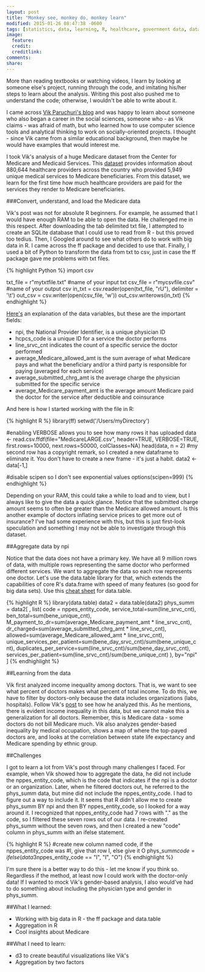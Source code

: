 ```yaml
---
layout: post
title: "Monkey see, monkey do, monkey learn"
modified: 2015-01-26 08:47:38 -0600
tags: [statistics, data, learning, R, healthcare, government data, data science, big data]
image:
  feature: 
  credit: 
  creditlink: 
comments: 
share: 
---
```

More than reading textbooks or watching videos, I learn by looking at someone else's project, running through the code, and imitating his/her steps to learn about the analysis. Writing this post also pushed me to understand the code; otherwise, I wouldn't be able to write about it.

I came across [Vik Paruchuri's blog](http://www.vikparuchuri.com/) and was happy to learn about someone who also began a career in the social sciences, someone who - as Vik claims - was afraid of math, but who learned how to use computer science tools and analytical thinking to work on socially-oriented projects. I thought - since Vik came from a similar educational background, then maybe he would have examples that would interest me.

I took Vik's analysis of a huge Medicare dataset from the Center for Medicare and Medicaid Services. This [dataset](http://www.cms.gov/Research-Statistics-Data-and-Systems/Statistics-Trends-and-Reports/Medicare-Provider-Charge-Data/Physician-and-Other-Supplier.html) provides information about 880,644 healthcare providers across the country who provided 5,949 unique medical services to Medicare beneficiaries. From this dataset, we learn for the first time how much healthcare providers are paid for the services they render to Medicare beneficiaries.

###Convert, understand, and load the Medicare data

Vik's post was not for absolute R beginners. For example, he assumed that I would have enough RAM to be able to open the data. He challenged me in this respect. After downloading the tab delimited txt file, I attempted to create an SQLite database that I could use to read from R - but this proved too tedius. Then, I Googled around to see what others do to work with big data in R. I came across the ff package and decided to use that. Finally, I used a bit of Python to transform the data from txt to csv, just in case the ff package gave me problems with txt files.

{% highlight Python %}
import csv

txt_file = r"mytxtfile.txt" #name of your input txt
csv_file = r"mycsvfile.csv" #name of your output csv
in_txt = csv.reader(open(txt_file, "rU"), delimiter = '\t')
out_csv = csv.writer(open(csv_file, 'w'))
out_csv.writerows(in_txt)
{% endhighlight %}

[Here's](https://www.cms.gov/Research-Statistics-Data-and-Systems/Statistics-Trends-and-Reports/Medicare-Provider-Charge-Data/Downloads/Medicare-Physician-and-Other-Supplier-PUF-Methodology.pdf) an explanation of the data variables, but these are the important fields:

* npi, the National Provider Identifier, is a unique physician ID
* hcpcs_code is a unique ID for a service the doctor performs
* line_srvc_cnt indicates the count of a specific service the doctor performed 
* average_Medicare_allowed_amt is the sum average of what Medicare pays and what the beneficiary and/or a third party is responsible for paying (averaged for each service)
* average_submitted_chrg_amt is the average charge the physician submitted for the specific service
* average_Medicare_payment_amt is the average amount Medicare paid the doctor for the service after deductible and coinsurance

And here is how I started working with the file in R:


{% highlight R %}
library(ff)
setwd('/Users/myDirectory')

#enabling VERBOSE allows you to see how many rows it has uploaded
data <- read.csv.ffdf(file="MedicareLARGE.csv", header=TRUE, VERBOSE=TRUE, first.rows=10000, next.rows=50000, colClasses=NA)
head(data, n = 2)
#my second row has a copyright remark, so I created a new dataframe to eliminate it. You don't have to create a new frame - it's just a habit.
data2 <- data[-1,]

#disable scipen so I don't see exponential values
options(scipen=999)
{% endhighlight %}

Depending on your RAM, this could take a while to load and to view, but I always like to give the data a quick glance. Notice that the submitted charge amount seems to often be greater than the Medicare allowed amount. Is this another example of doctors inflating service prices to get more out of insurance? I've had some experience with this, but this is just first-look speculation and something I may not be able to investigate through this dataset.

##Aggregate data by npi 

Notice that the data does not have a primary key. We have all 9 million rows of data, with multiple rows representing the same doctor who performed different services. We want to aggregate the data so each row represents one doctor. Let's use the data.table library for that, which extends the capabilities of core R's data.frame with speed of many features (so good for big data sets). Use this [cheat sheet](https://s3.amazonaws.com/assets.datacamp.com/img/blog/data+table+cheat+sheet.pdf) for data.table.


{% highlight R %}
library(data.table)
data2 = data.table(data2)
phys_summ = data2[
  ,
  list(
    code = nppes_entity_code,
    service_total=sum(line_srvc_cnt),
    ben_total=sum(bene_unique_cnt),
    M_payment_to_dr=sum(average_Medicare_payment_amt * line_srvc_cnt),
    dr_charged=sum(average_submitted_chrg_amt * line_srvc_cnt),
    allowed=sum(average_Medicare_allowed_amt * line_srvc_cnt),
    unique_services_per_patient=sum(bene_day_srvc_cnt)/sum(bene_unique_cnt),
    duplicates_per_service=sum(line_srvc_cnt)/sum(bene_day_srvc_cnt),
    services_per_patient=sum(line_srvc_cnt)/sum(bene_unique_cnt)
  ),
  by="npi"
  ]
{% endhighlight %}

##Learning from the data

Vik first analyzed income inequality among doctors. That is, we want to see what percent of doctors makes what percent of total income. To do this, we have to filter by doctors-only because the data includes organizations (labs, hospitals). Follow Vik's [post](http://www.vikparuchuri.com/blog/exploring-us-healthcare-data/) to see how he analyzed this. As he mentions, there is evident income inequality in this data, but we cannot make this a generalization for all doctors. Remember, this is Medicare data - some doctors do not bill Medicare much. Vik also analyzes gender-based inequality by medical occupation, shows a map of where the top-payed doctors are, and looks at the correlation between state life expectancy and Medicare spending by ethnic group.

##Challenges

I got to learn a lot from Vik's post through many challenges I faced. For example, when Vik showed how to aggregate the data, he did not include the nppes_entity_code, which is the code that indicates if the npi is a doctor or an organization. Later, when he filtered doctors out, he referred to the phys_summ data, but mine did not include the nppes_entity_code. I had to figure out a way to include it. It seems that R didn't allow me to create phys_summ BY npi and then BY nppes_entity_code, so I looked for a way around it. I recognized that nppes_entity_code had 7 rows with "." as the code, so I filtered these seven rows out of our data. I re-created phys_summ without the seven rows, and then I created a new "code" column in phys_summ with an ifelse statement. 

{% highlight R %}
#create new column named code, if the nppes_entity_code was
#I, give that row I, else give it O
phys_summ$code = ifelse(data3$nppes_entity_code == "I", "I", "O")
{% endhighlight %}

I'm sure there is a better way to do this - let me know if you think so. Regardless if the method, at least now I could work with the doctor-only data! If I wanted to mock Vik's gender-based analysis, I also would've had to do something about including the physician type and gender in phys_summ. 

##What I learned:
* Working with big data in R - the ff package and data.table
* Aggregation in R
* Cool insights about Medicare

##What I need to learn:
* d3 to create beautiful visualizations like Vik's
* Aggregation by two factors

